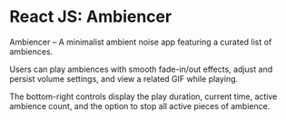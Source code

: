 # React JS: Ambiencer

Ambiencer – A minimalist ambient noise app featuring a curated list of ambiences.

Users can play ambiences with smooth fade-in/out effects, adjust and persist volume settings, and view a related GIF while playing.

The bottom-right controls display the play duration, current time, active ambience count, and the option to stop all active pieces of ambience.
